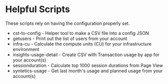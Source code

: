 # Helpful Scripts

These scripts rely on having the configuration properly set.

* cst-to-config - Helper tool to make a CSV file into a config JSON
* getusers - Print out the list of users from your account
* infra-cu - Calculate the compute units (CU) for your infrastructure environment
* insights-usage-detail - Create CSV with Transaction usage by app for your account(s)
* sessionduration - Calculate top 1000 session durations from Page View
* syntetics-usage - Get last month's usage and planned usage from your account(s)
